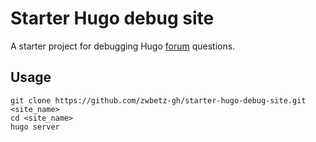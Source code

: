 # Starter Hugo debug site

A starter project for debugging Hugo [forum](https://discourse.gohugo.io/) questions. 

## Usage

```
git clone https://github.com/zwbetz-gh/starter-hugo-debug-site.git <site_name>
cd <site_name>
hugo server
```
